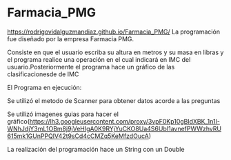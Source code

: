 # Farmacia_PMG
https://rodrigovidalguzmandiaz.github.io/Farmacia_PMG/
La programación fue diseñado por la empresa Farmacia PMG.

Consiste en que el usuario escriba su altura en metros y su masa en libras y el programa realice una operación en el cual indicará en IMC del usuario.Posteriormente el programa hace un gráfico de las clasificacionesde de IMC

El Programa en ejecución:

Se utilizó el metodo de Scanner para obtener datos acorde a las preguntas

Se utilizó imagenes guias para hacer el gráfico(https://lh3.googleusercontent.com/proxy/3vpF0Kp10gBldXBK_1n1I-WNhJdjY3mL1OBm8j9jVeHIgA0K9RYjYuCKO8Ua4S6UbI1avnefPWWzhvRU615mk1GUnPPQlV42t9sCd4cCMZq5KeMfzdOucA)

La realización del programación hace un String con un Double
